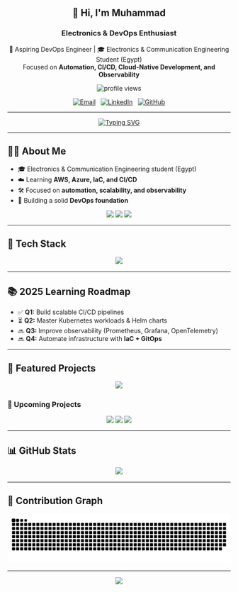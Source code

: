 <!-- Profile Header -->
<h2 align="center">👋 Hi, I'm Muhammad</h2>
<h3 align="center">Electronics & DevOps Enthusiast</h3>

<p align="center">
🚀 Aspiring DevOps Engineer | 🎓 Electronics & Communication Engineering Student (Egypt)<br>
Focused on <b>Automation, CI/CD, Cloud-Native Development, and Observability</b>
</p>

<p align="center"> 
  <img src="https://komarev.com/ghpvc/?username=Muhammad-296&label=Profile+Views&color=0e75b6&style=flat" alt="profile views"/>
</p>

<p align="center">
  <a href="mailto:muhammad.al.ajami.se@gmail.com"><img src="https://img.icons8.com/color/48/gmail-new.png" width="40" alt="Email"/></a>
  &nbsp;
  <a href="https://www.linkedin.com/in/muhammad-abdulhamid/"><img src="https://img.icons8.com/color/48/linkedin.png" width="40" alt="LinkedIn"/></a>
  &nbsp;
  <a href="https://github.com/Muhammad-296"><img src="https://img.icons8.com/material-outlined/48/github.png" width="40" alt="GitHub"/></a>
</p>

---

<!-- Typing Animation -->
<p align="center">
  <a href="https://git.io/typing-svg">
    <img src="https://readme-typing-svg.herokuapp.com?font=Fira+Code&pause=1000&color=0CF7D0&center=true&vCenter=true&width=550&lines=Automation+•+CI%2FCD+•+Cloud;Always+Learning+•+Always+Building;Electronics+%2B+DevOps+Mindset" alt="Typing SVG"/>
  </a>
</p>

---

## 👨‍💻 About Me  

- 🎓 Electronics & Communication Engineering student (Egypt)  
- ☁️ Learning **AWS, Azure, IaC, and CI/CD**  
- 🛠️ Focused on **automation, scalability, and observability**  
- 📌 Building a solid **DevOps foundation**  

<p align="center">
  <img src="https://img.shields.io/badge/DevOps-Engineer%20in%20Progress-blue?style=flat&logo=devops"/>
  <img src="https://img.shields.io/badge/Cloud-AWS%20|%20Azure-orange?style=flat&logo=cloud"/>
  <img src="https://img.shields.io/badge/Linux-Enthusiast-gray?style=flat&logo=linux"/>
</p>

---

## 🔧 Tech Stack  

<p align="center">
  <img src="https://skillicons.dev/icons?i=aws,azure,terraform,githubactions,jenkins,docker,kubernetes,nginx,mysql,postman,linux,vscode,git,bash,python" height="45"/>
</p>

---

## 📚 2025 Learning Roadmap  

- ✅ **Q1:** Build scalable CI/CD pipelines  
- ⏳ **Q2:** Master Kubernetes workloads & Helm charts  
- 🔜 **Q3:** Improve observability (Prometheus, Grafana, OpenTelemetry)  
- 🔜 **Q4:** Automate infrastructure with **IaC + GitOps**  

---

## 🚀 Featured Projects  

<p align="center">
  <a href="https://github.com/Muhammad-296/Flight-Reservation-App">
    <img src="https://github-readme-stats.vercel.app/api/pin/?username=Muhammad-296&repo=Flight-Reservation-App&theme=tokyonight&hide_border=true&v=2" />
  </a>
</p>

### 🔮 Upcoming Projects  
<p align="center">
  <img src="https://img.shields.io/badge/📦-CI%2FCD%20Pipeline%20Demo-informational?style=for-the-badge&logo=githubactions"/>
  <img src="https://img.shields.io/badge/☸️-Kubernetes%20Monitoring%20Lab-success?style=for-the-badge&logo=kubernetes"/>
  <img src="https://img.shields.io/badge/📊-Observability%20with%20Grafana%20%26%20Prometheus-critical?style=for-the-badge&logo=grafana"/>
</p>

---

## 📊 GitHub Stats  

<p align="center">
  <img src="https://github-readme-stats.vercel.app/api?username=Muhammad-296&show_icons=true&theme=tokyonight&hide_border=true&count_private=true" height="160"/>
</p>

---

## 🐍 Contribution Graph  

<p align="center">
  <img src="https://github.com/Platane/snk/raw/output/github-contribution-grid-snake.svg" alt="snake animation"/>
</p>

---

<p align="center">
  <a href="https://github.com/Muhammad-296?tab=repositories">
    <img src="https://img.shields.io/badge/⭐-Star%20my%20repos-yellow?style=for-the-badge" />
  </a>
</p>
